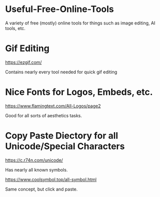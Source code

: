 # Useful-Free-Online-Tools
A variety of free (mostly) online tools for things such as image editing, AI tools, etc.

# Gif Editing 
https://ezgif.com/

Contains nearly every tool needed for quick gif editing

# Nice Fonts for Logos, Embeds, etc.
https://www.flamingtext.com/All-Logos/page2

Good for all sorts of aesthetics tasks.

# Copy Paste Diectory for all Unicode/Special Characters
https://c.r74n.com/unicode/

Has nearly all known symbols.

https://www.coolsymbol.top/all-symbol.html

Same concept, but click and paste.
